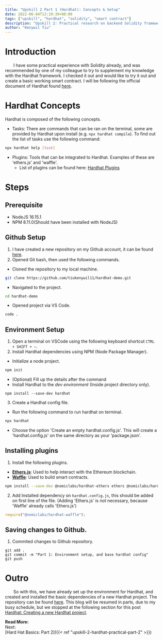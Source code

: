 ```yaml
---
title: "Upskill 2 Part 1 (Hardhat): Concepts & Setup"
date: 2022-06-04T13:19:39+08:00
tags: ["upskill", "hardhat", "solidity", "smart contract"]
description: "Upskill 2: Practical research on backend Solidity framework Hardhat"
author: "Kenywil Tiu"
---
```


# Introduction
  
&nbsp;&nbsp;&nbsp;&nbsp;&nbsp;&nbsp; I have some practical experience with Solidity already, and was recommended by one of my colleague to try to supplement my knowledge with the Hardhat framework. I checked it out and would like to try it out and create a basic working smart contract. I will be following the official document of Hardhat found [here](https://hardhat.org/tutorial/).
    
# Hardhat Concepts
  
Hardhat is composed of the following concepts.  
  
- Tasks: There are commands that can be ran on the terminal, some are provided by Hardhat upon install (e.g. `npx hardhat compile`). To find out the list of tasks use the following command:
```bash
npx hardhat help [task]
``` 
- Plugins: Tools that can be integrated to Hardhat. Examples of these are 'ethers.js' and 'waffle'.
    - List of plugins can be found here: [Hardhat Plugins](https://hardhat.org/plugins)

# Steps

## Prerequisite
- NodeJS 16.15.1
- NPM 8.11.0(Should have been installed with NodeJS)

## Github Setup
1. I have created a new repository on my Github account, it can be found [here](https://github.com/tiukenywil11/hardhat-demo).
2. Opened Git bash, then used the following commands.
- Cloned the repository to my local machine.
```bash
git clone https://github.com/tiukenywil11/hardhat-demo.git
```
- Navigated to the project.
```bash
cd hardhat-demo
```
- Opened project via VS Code.
```bash
code . 
```

## Environment Setup

1. Open a terminal on VSCode using the following keyboard shortcut `CTRL + SHIFT + ~`.
2. Install Hardhat dependencies using NPM (Node Package Manager).
- Initialize a node project.
```bash
npm init
``` 
- (Optional) Fill up the details after the command
- Install Hardhat to the *dev environment* (Inside project directory only).
```
npm install --save-dev hardhat
```
3. Create a Hardhat config file.
- Run the following command to run hardhat on terminal.
```bash
npx hardhat
```
- Choose the option 'Create an empty hardhat.config.js'. This will create a 'hardhat.config.js' on the same directory as your 'package.json'.

## Installing plugins

1. Install the following plugins.
- **[Ethers.js](https://hardhat.org/plugins/nomiclabs-hardhat-ethers)**: Used to help interact with the Ethereum blockchain.
- **[Waffle](https://hardhat.org/plugins/nomiclabs-hardhat-waffle)**: Used to build smart contracts.
```bash
npm install --save-dev @nomiclabs/hardhat-ethers ethers @nomiclabs/hardhat-waffle ethereum-waffle chai
```
2. Add Installed dependency on `hardhat.config.js`, this should be added on first line of the file. (Adding 'Ethers.js' is not necessary, because 'Waffle' already calls 'Ethers.js')
```javascript
require("@nomiclabs/hardhat-waffle");
```

## Saving changes to Github.
1. Commited changes to Github repository.
```
git add .
git commit -m "Part 1: Environment setup, and base hardhat config"
git push
```

# Outro

&nbsp;&nbsp;&nbsp;&nbsp;&nbsp;&nbsp; So with this, we have already set up the environment for Hardhat, and created and installed the basic dependencies of a new Hardhat project. The repository can be found [here](https://github.com/tiukenywil11/hardhat-demo/commit/96a6288c690860398c80a52d6998446cad8a7000). This blog will be resumed in parts, due to my busy schedule, but we stopped at the following section for this post [Hardhat: Creating a new Hardhat project](https://hardhat.org/tutorial/creating-a-new-hardhat-project). 
  
**Read More:**  
Next:  
[Hard Hat Basics: Part 2]({{< ref "upskill-2-hardhat-practical-part-2" >}}) 
  